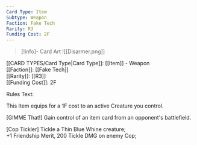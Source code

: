 ```yaml
---
Card Type: Item
Subtype: Weapon
Faction: Fake Tech
Rarity: R3
Funding Cost: 2F
---
```

> [!info]- Card Art
> ![[Disarmer.png]]

[[CARD TYPES/Card Type|Card Type]]: [[Item]] - Weapon  
[[Faction]]: [[Fake Tech]]  
[[Rarity]]: [[R3]]  
[[Funding Cost]]: 2F  

Rules Text:  

This Item equips for a 1F cost to an active Creature you control.  

[GIMME That!] Gain control of an item card from an opponent's battlefield.  

[Cop Tickler] Tickle a Thin Blue Whine creature;  
+1 Friendship Merit, 200 Tickle DMG on enemy Cop;  